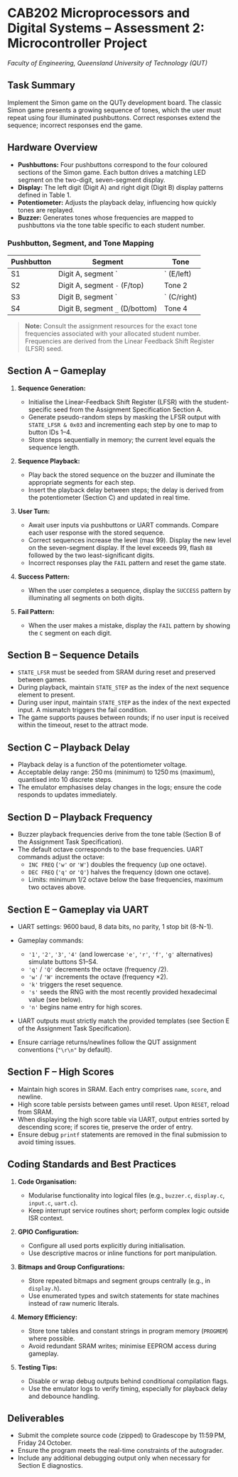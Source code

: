 # CAB202 Microprocessors and Digital Systems – Assessment 2: Microcontroller Project

*Faculty of Engineering, Queensland University of Technology (QUT)*

## Task Summary

Implement the Simon game on the QUTy development board. The classic Simon game presents a growing sequence of tones, which the user must repeat using four illuminated pushbuttons. Correct responses extend the sequence; incorrect responses end the game.

## Hardware Overview

- **Pushbuttons:** Four pushbuttons correspond to the four coloured sections of the Simon game. Each button drives a matching LED segment on the two-digit, seven-segment display.
- **Display:** The left digit (Digit A) and right digit (Digit B) display patterns defined in Table&nbsp;1.
- **Potentiometer:** Adjusts the playback delay, influencing how quickly tones are replayed.
- **Buzzer:** Generates tones whose frequencies are mapped to pushbuttons via the tone table specific to each student number.

### Pushbutton, Segment, and Tone Mapping

| Pushbutton | Segment | Tone |
|------------|---------|------|
| S1         | Digit A, segment `|` (E/left) | Tone 1 |
| S2         | Digit A, segment `-` (F/top)  | Tone 2 |
| S3         | Digit B, segment `|` (C/right)| Tone 3 |
| S4         | Digit B, segment `_` (D/bottom)| Tone 4 |

> **Note:** Consult the assignment resources for the exact tone frequencies associated with your allocated student number. Frequencies are derived from the Linear Feedback Shift Register (LFSR) seed.

## Section A – Gameplay

1. **Sequence Generation:**
   - Initialise the Linear-Feedback Shift Register (LFSR) with the student-specific seed from the Assignment Specification Section&nbsp;A.
   - Generate pseudo-random steps by masking the LFSR output with `STATE_LFSR & 0x03` and incrementing each step by one to map to button IDs 1–4.
   - Store steps sequentially in memory; the current level equals the sequence length.

2. **Sequence Playback:**
   - Play back the stored sequence on the buzzer and illuminate the appropriate segments for each step.
   - Insert the playback delay between steps; the delay is derived from the potentiometer (Section&nbsp;C) and updated in real time.

3. **User Turn:**
   - Await user inputs via pushbuttons or UART commands. Compare each user response with the stored sequence.
   - Correct sequences increase the level (max 99). Display the new level on the seven-segment display. If the level exceeds 99, flash `88` followed by the two least-significant digits.
   - Incorrect responses play the `FAIL` pattern and reset the game state.

4. **Success Pattern:**
   - When the user completes a sequence, display the `SUCCESS` pattern by illuminating all segments on both digits.

5. **Fail Pattern:**
   - When the user makes a mistake, display the `FAIL` pattern by showing the `C` segment on each digit.

## Section B – Sequence Details

- `STATE_LFSR` must be seeded from SRAM during reset and preserved between games.
- During playback, maintain `STATE_STEP` as the index of the next sequence element to present.
- During user input, maintain `STATE_STEP` as the index of the next expected input. A mismatch triggers the fail condition.
- The game supports pauses between rounds; if no user input is received within the timeout, reset to the attract mode.

## Section C – Playback Delay

- Playback delay is a function of the potentiometer voltage.
- Acceptable delay range: 250 ms (minimum) to 1250 ms (maximum), quantised into 10 discrete steps.
- The emulator emphasises delay changes in the logs; ensure the code responds to updates immediately.

## Section D – Playback Frequency

- Buzzer playback frequencies derive from the tone table (Section&nbsp;B of the Assignment Task Specification).
- The default octave corresponds to the base frequencies. UART commands adjust the octave:
  - `INC FREQ` (`'w'` or `'W'`) doubles the frequency (up one octave).
  - `DEC FREQ` (`'q'` or `'Q'`) halves the frequency (down one octave).
  - Limits: minimum 1/2 octave below the base frequencies, maximum two octaves above.

## Section E – Gameplay via UART

- UART settings: 9600 baud, 8 data bits, no parity, 1 stop bit (8-N-1).
- Gameplay commands:
  - `'1'`, `'2'`, `'3'`, `'4'` (and lowercase `'e'`, `'r'`, `'f'`, `'g'` alternatives) simulate buttons S1–S4.
  - `'q'` / `'Q'` decrements the octave (frequency /2).
  - `'w'` / `'W'` increments the octave (frequency ×2).
  - `'k'` triggers the reset sequence.
  - `'s'` seeds the RNG with the most recently provided hexadecimal value (see below).
  - `'n'` begins name entry for high scores.

- UART outputs must strictly match the provided templates (see Section&nbsp;E of the Assignment Task Specification).
- Ensure carriage returns/newlines follow the QUT assignment conventions (`"\r\n"` by default).

## Section F – High Scores

- Maintain high scores in SRAM. Each entry comprises `name`, `score`, and newline.
- High score table persists between games until reset. Upon `RESET`, reload from SRAM.
- When displaying the high score table via UART, output entries sorted by descending score; if scores tie, preserve the order of entry.
- Ensure debug `printf` statements are removed in the final submission to avoid timing issues.

## Coding Standards and Best Practices

1. **Code Organisation:**
   - Modularise functionality into logical files (e.g., `buzzer.c`, `display.c`, `input.c`, `uart.c`).
   - Keep interrupt service routines short; perform complex logic outside ISR context.

2. **GPIO Configuration:**
   - Configure all used ports explicitly during initialisation.
   - Use descriptive macros or inline functions for port manipulation.

3. **Bitmaps and Group Configurations:**
   - Store repeated bitmaps and segment groups centrally (e.g., in `display.h`).
   - Use enumerated types and switch statements for state machines instead of raw numeric literals.

4. **Memory Efficiency:**
   - Store tone tables and constant strings in program memory (`PROGMEM`) where possible.
   - Avoid redundant SRAM writes; minimise EEPROM access during gameplay.

5. **Testing Tips:**
   - Disable or wrap debug outputs behind conditional compilation flags.
   - Use the emulator logs to verify timing, especially for playback delay and debounce handling.

## Deliverables

- Submit the complete source code (zipped) to Gradescope by 11:59 PM, Friday 24 October.
- Ensure the program meets the real-time constraints of the autograder.
- Include any additional debugging output only when necessary for Section&nbsp;E diagnostics.
